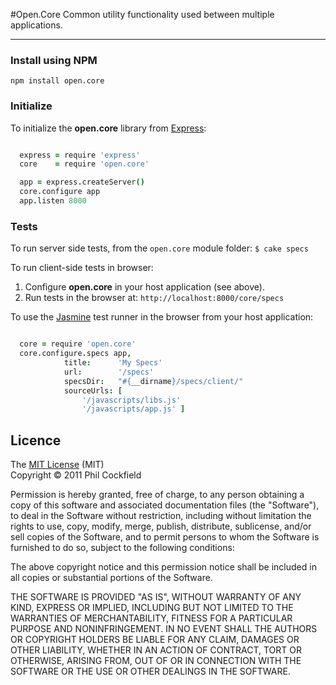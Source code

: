 #Open.Core
Common utility functionality used between multiple applications.

--------

### Install using NPM

    npm install open.core


### Initialize
To initialize the **open.core** library from [Express](http://expressjs.com/):

```coffeescript

  express = require 'express'
  core    = require 'open.core'

  app = express.createServer()
  core.configure app
  app.listen 8000

```


### Tests

To run server side tests, from the `open.core` module folder: `$ cake specs`

To run client-side tests in browser:

1. Configure **open.core** in your host application (see above).
2. Run tests in the browser at: `http://localhost:8000/core/specs`

To use the [Jasmine](http://pivotal.github.com/jasmine/) test runner in the browser from your
host application:

```coffeescript

  core = require 'open.core'
  core.configure.specs app,
            title:      'My Specs'
            url:        '/specs'
            specsDir:   "#{__dirname}/specs/client/"
            sourceUrls: [
                '/javascripts/libs.js'
                '/javascripts/app.js' ]

```


## Licence

The [MIT License](http://www.opensource.org/licenses/mit-license.php) (MIT)  
Copyright © 2011 Phil Cockfield

Permission is hereby granted, free of charge, to any person obtaining a copy of
this software and associated documentation files (the "Software"), to deal in
the Software without restriction, including without limitation the rights to
use, copy, modify, merge, publish, distribute, sublicense, and/or sell copies of
the Software, and to permit persons to whom the Software is furnished to do so,
subject to the following conditions:

The above copyright notice and this permission notice shall be included in all
copies or substantial portions of the Software.

THE SOFTWARE IS PROVIDED "AS IS", WITHOUT WARRANTY OF ANY KIND, EXPRESS OR IMPLIED,
INCLUDING BUT NOT LIMITED TO THE WARRANTIES OF MERCHANTABILITY, FITNESS FOR A
PARTICULAR PURPOSE AND NONINFRINGEMENT. IN NO EVENT SHALL THE AUTHORS OR COPYRIGHT
HOLDERS BE LIABLE FOR ANY CLAIM, DAMAGES OR OTHER LIABILITY, WHETHER IN AN ACTION
OF CONTRACT, TORT OR OTHERWISE, ARISING FROM, OUT OF OR IN CONNECTION WITH THE
SOFTWARE OR THE USE OR OTHER DEALINGS IN THE SOFTWARE.